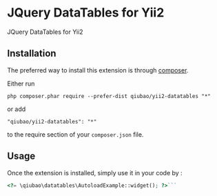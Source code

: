 JQuery DataTables for Yii2
==========================
JQuery DataTables for Yii2

Installation
------------

The preferred way to install this extension is through [composer](http://getcomposer.org/download/).

Either run

```
php composer.phar require --prefer-dist qiubao/yii2-datatables "*"
```

or add

```
"qiubao/yii2-datatables": "*"
```

to the require section of your `composer.json` file.


Usage
-----

Once the extension is installed, simply use it in your code by  :

```php
<?= \qiubao\datatables\AutoloadExample::widget(); ?>```